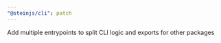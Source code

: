 ```yaml
---
"@steinjs/cli": patch
---
```


Add multiple entrypoints to split CLI logic and exports for other packages
